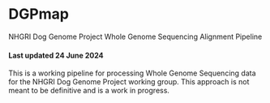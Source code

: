 # DGPmap
NHGRI Dog Genome Project Whole Genome Sequencing Alignment Pipeline

#### Last updated 24 June 2024

This is a working pipeline for processing Whole Genome Sequencing data for the NHGRI Dog Genome Project working group. This approach is not meant to be definitive and is a work in progress.
